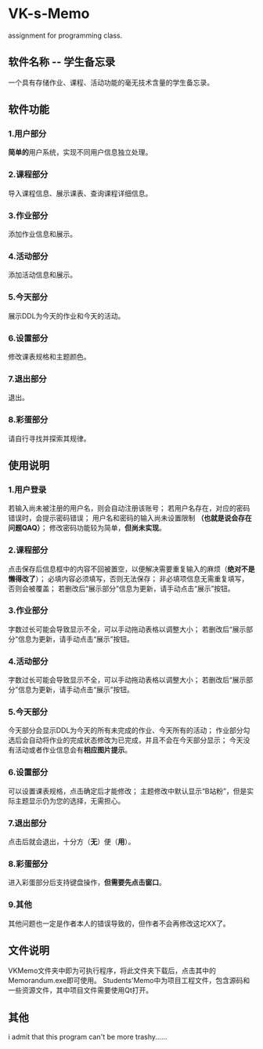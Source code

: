 # VK-s-Memo
assignment for programming class.

## 软件名称 -- 学生备忘录
  一个具有存储作业、课程、活动功能的毫无技术含量的学生备忘录。
  
## 软件功能
### 1.用户部分
  **简单的**用户系统，实现不同用户信息独立处理。
### 2.课程部分
  导入课程信息、展示课表、查询课程详细信息。
### 3.作业部分
  添加作业信息和展示。
### 4.活动部分
  添加活动信息和展示。
### 5.今天部分
  展示DDL为今天的作业和今天的活动。
### 6.设置部分
  修改课表规格和主题颜色。
### 7.退出部分
  退出。
### 8.彩蛋部分
  请自行寻找并探索其规律。

## 使用说明
### 1.用户登录
若输入尚未被注册的用户名，则会自动注册该账号；
若用户名存在，对应的密码错误时，会提示密码错误；
用户名和密码的输入尚未设置限制 **（也就是说会存在问题QAQ）**；
修改密码功能较为简单，**但尚未实现**。
### 2.课程部分
点击保存后信息框中的内容不回被置空，以便解决需要重复输入的麻烦（**绝对不是懒得改了**）；
必填内容必须填写，否则无法保存；
非必填项信息无需重复填写，否则会被覆盖；
若删改后“展示部分”信息为更新，请手动点击“展示”按钮。
### 3.作业部分
字数过长可能会导致显示不全，可以手动拖动表格以调整大小；
若删改后“展示部分”信息为更新，请手动点击“展示”按钮。
### 4.活动部分
字数过长可能会导致显示不全，可以手动拖动表格以调整大小；
若删改后“展示部分”信息为更新，请手动点击“展示”按钮。
### 5.今天部分
今天部分会显示DDL为今天的所有未完成的作业、今天所有的活动；
作业部分勾选后会自动将作业的完成状态修改为已完成，并且不会在今天部分显示；
今天没有活动或者作业信息会有**相应图片提示**。
### 6.设置部分
可以设置课表规格，点击确定后才能修改；
主题修改中默认显示“B站粉”，但是实际主题显示仍为您的选择，无需担心。
### 7.退出部分
点击后就会退出，十分方（**无**）便（**用**）。
### 8.彩蛋部分
进入彩蛋部分后支持键盘操作，**但需要先点击窗口**。
### 9.其他
其他问题也一定是作者本人的错误导致的，但作者不会再修改这坨XX了。

## 文件说明
VKMemo文件夹中即为可执行程序，将此文件夹下载后，点击其中的Memorandum.exe即可使用。
Students'Memo中为项目工程文件，包含源码和一些资源文件，其中项目文件需要使用Qt打开。

## 其他
i admit that this program can't be more trashy......





